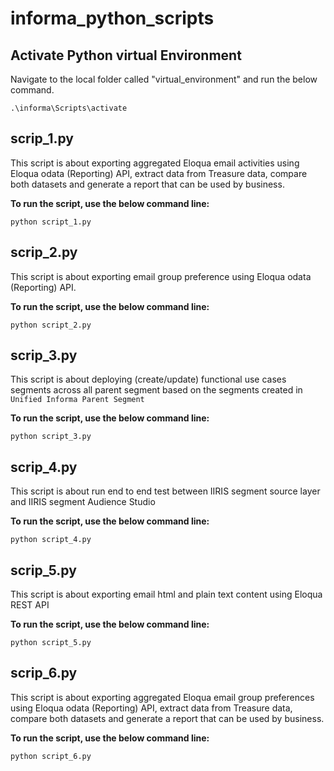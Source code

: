 # informa_python_scripts

## Activate Python virtual Environment
Navigate to the local folder called "virtual_environment" and run the below command.
```console
.\informa\Scripts\activate
```
## scrip_1.py
This script is about exporting aggregated Eloqua email activities using Eloqua odata (Reporting) API, extract data from Treasure data, compare both datasets and generate a report that can be used by business.

**To run the script, use the below command line:**
```console
python script_1.py
```

## scrip_2.py
This script is about exporting email group preference using Eloqua odata (Reporting) API.

**To run the script, use the below command line:**
```console
python script_2.py
```

## scrip_3.py
This script is about deploying (create/update) functional use cases segments across all parent segment based on the segments created in `Unified Informa Parent Segment`

**To run the script, use the below command line:**
```console
python script_3.py
```

## scrip_4.py
This script is about run end to end test between IIRIS segment source  layer and IIRIS segment Audience Studio

**To run the script, use the below command line:**
```console
python script_4.py
```

## scrip_5.py
This script is about exporting email html and plain text content using Eloqua REST API

**To run the script, use the below command line:**
```console
python script_5.py
```

## scrip_6.py
This script is about exporting aggregated Eloqua email group preferences using Eloqua odata (Reporting) API, extract data from Treasure data, compare both datasets and generate a report that can be used by business.

**To run the script, use the below command line:**
```console
python script_6.py
```

